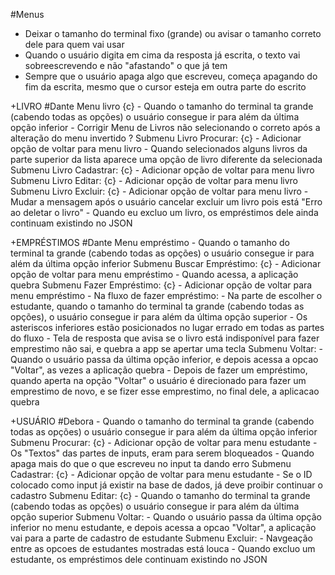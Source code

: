 #Menus
 - Deixar o tamanho do terminal fixo (grande) ou avisar o tamanho correto dele para quem vai usar
 - Quando o usuário digita em cima da resposta já escrita, o texto vai sobreescrevendo e não "afastando" o que já tem
 - Sempre que o usuário apaga algo que escreveu, começa apagando do fim da escrita, mesmo que o cursor esteja em outra parte do escrito

+LIVRO #Dante
Menu livro {c}
    - Quando o tamanho do terminal ta grande (cabendo todas as opções) o usuário consegue ir para além da última opção inferior
    - Corrigir Menu de Livros não selecionando o correto após a alteração do menu invertido ?
Submenu Livro Procurar: {c}
    - Adicionar opção de voltar para menu livro
    - Quando selecionados alguns livros da parte superior da lista aparece uma opção de livro diferente da selecionada
Submenu Livro Cadastrar: {c}
    - Adicionar opção de voltar para menu livro
Submenu Livro Editar: {c}
    - Adicionar opção de voltar para menu livro
Submenu Livro Excluir: {c}
    - Adicionar opção de voltar para menu livro
    - Mudar a mensagem após o usuário cancelar excluir um livro pois está "Erro ao deletar o livro"
    - Quando eu excluo um livro, os empréstimos dele ainda continuam existindo no JSON

+EMPRÉSTIMOS #Dante
Menu empréstimo
    - Quando o tamanho do terminal ta grande (cabendo todas as opções) o usuário consegue ir para além da última opção inferior
Submenu Buscar Empréstimo: {c}
    - Adicionar opção de voltar para menu empréstimo
    - Quando acessa, a aplicação quebra
Submenu Fazer Empréstimo: {c}
    - Adicionar opção de voltar para menu empréstimo
    - Na fluxo de fazer empréstimo:
        - Na parte de escolher o estudante, quando o tamanho do terminal ta grande (cabendo todas as opções), o usuário consegue ir para além da última opção superior
        - Os asteriscos inferiores estão posicionados no lugar errado em todas as partes do fluxo
    - Tela de resposta que avisa se o livro está indisponível para fazer emprestimo não sai, e quebra a app se apertar uma tecla
Submenu Voltar:
    - Quando o usuário passa da última opção inferior, e depois acessa a opcao "Voltar", as vezes a aplicação quebra
    - Depois de fazer um empréstimo, quando aperta na opção "Voltar" o usuário é direcionado para fazer um emprestimo de novo, e se fizer esse emprestimo, no final dele, a aplicacao quebra


+USUÁRIO #Debora
    - Quando o tamanho do terminal ta grande (cabendo todas as opções) o usuário consegue ir para além da última opção inferior
Submenu Procurar: {c}
    - Adicionar opção de voltar para menu estudante
    - Os "Textos" das partes de inputs, eram para serem bloqueados 
    - Quando apaga mais do que o que escreveu no input ta dando erro
Submenu Cadastrar: {c}
    - Adicionar opção de voltar para menu estudante
    - Se o ID colocado como input já existir na base de dados, já deve proibir continuar o cadastro
Submenu Editar: {c}
    - Quando o tamanho do terminal ta grande (cabendo todas as opções) o usuário consegue ir para além da última opção superior
Submenu Voltar:
    - Quando o usuário passa da última opção inferior no menu estudante, e depois acessa a opcao "Voltar", a aplicação vai para a parte de cadastro de estudante
Submenu Excluir: 
    - Navgeação entre as opcoes de estudantes mostradas está louca
    - Quando excluo um estudante, os empréstimos dele continuam existindo no JSON
